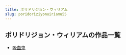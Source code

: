 ```yaml
---
title: ポリドリジョン・ウィリアム
slug: poridoriziyonuiriamu55
---
```


## ポリドリジョン・ウィリアムの作品一覧

- [吸血鬼](xixiegui85)
